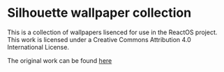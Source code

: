 # Silhouette wallpaper collection

This is a collection of wallpapers lisenced for use
in the ReactOS project. This work is licensed under a
Creative Commons Attribution 4.0 International License.

The original work can be found [here](http://ever3st.com/Graphics/Loot/)